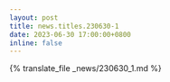 ```yaml
---
layout: post
title: news.titles.230630-1
date: 2023-06-30 17:00:00+0800
inline: false
---
```


{% translate_file _news/230630_1.md %}
